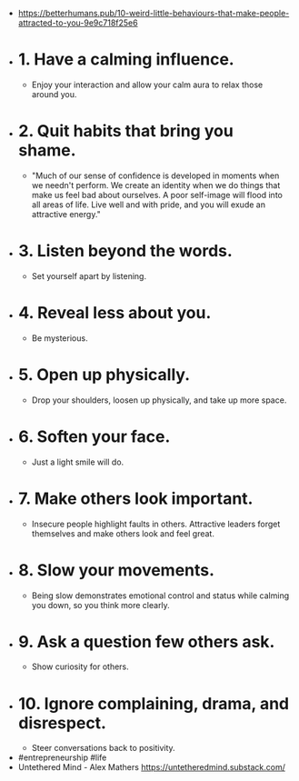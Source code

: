 - https://betterhumans.pub/10-weird-little-behaviours-that-make-people-attracted-to-you-9e9c718f25e6
- # 1. Have a calming influence.
    - Enjoy your interaction and allow your calm aura to relax those around you.
- # 2. Quit habits that bring you shame.
    - "Much of our sense of confidence is developed in moments when we needn't perform. We create an identity when we do things that make us feel bad about ourselves. A poor self-image will flood into all areas of life. Live well and with pride, and you will exude an attractive energy."
- # 3. Listen beyond the words.
    - Set yourself apart by listening.
- # 4. Reveal less about you.
    - Be mysterious.
- # 5. Open up physically.
    - Drop your shoulders, loosen up physically, and take up more space.
- # 6. Soften your face.
    - Just a light smile will do.
- # 7. Make others look important.
    - Insecure people highlight faults in others. Attractive leaders forget themselves and make others look and feel great.
- # 8. Slow your movements.
    - Being slow demonstrates emotional control and status while calming you down, so you think more clearly.
- # 9. Ask a question few others ask.
    - Show curiosity for others.
- # 10. Ignore complaining, drama, and disrespect.
    - Steer conversations back to positivity.
- #entrepreneurship #life 
- Untethered Mind - Alex Mathers https://untetheredmind.substack.com/
